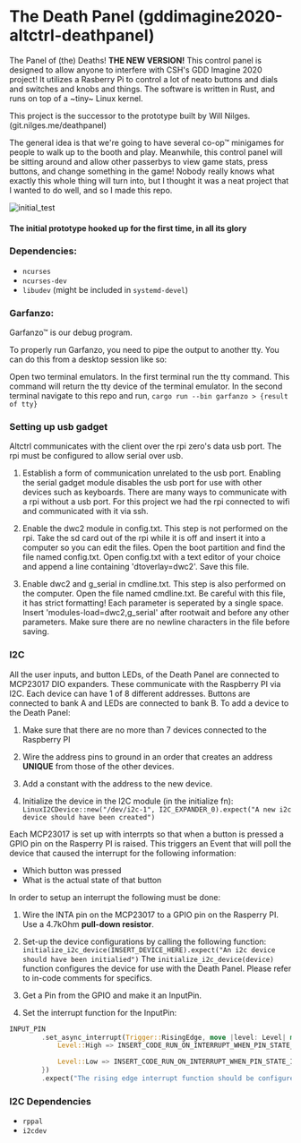 # The Death Panel (gddimagine2020-altctrl-deathpanel)
The Panel of (the) Deaths! **THE NEW VERSION!** This control panel is designed to allow anyone to interfere with CSH's GDD Imagine 2020 project! It utilizes a Rasberry Pi to control a lot of neato buttons and dials and switches and knobs and things. The software is written in Rust, and runs on top of a ~tiny~ Linux kernel.

This project is the successor to the prototype built by Will Nilges. (git.nilges.me/deathpanel)

The general idea is that we're going to have several co-op™ minigames for people to walk up to the booth and play. Meanwhile, this control panel will be sitting around and allow other passerbys to view game stats, press buttons, and change something in the game! Nobody really knows what exactly this whole thing will turn into, but I thought it was a neat project that I wanted to do well, and so I made this repo. 

![initial_test](https://user-images.githubusercontent.com/42927786/107730232-dfd91a80-6cc0-11eb-88c3-4534b813fcd1.png)

#### The initial prototype hooked up for the first time, in all its glory

### Dependencies:

 - `ncurses`
 - `ncurses-dev`
 - `libudev` (might be included in `systemd-devel`)

### Garfanzo:
Garfanzo™ is our debug program.

To properly run Garfanzo, you need to pipe the output to another tty. You can do this from a desktop session like so:

Open two terminal emulators.
In the first terminal run the tty command. This command will return the tty device of the terminal emulator.
In the second terminal navigate to this repo and run,
`cargo run --bin garfanzo > {result of tty}`

### Setting up usb gadget
Altctrl communicates with the client over the rpi zero's data usb port.
The rpi must be configured to allow serial over usb.

1. Establish a form of communication unrelated to the usb port.
    Enabling the serial gadget module disables the usb port for use with other devices such as keyboards. 
    There are many ways to communicate with a rpi without a usb port. For this project we had the rpi connected to wifi and communicated with it via ssh.

2. Enable the dwc2 module in config.txt.
    This step is not performed on the rpi. Take the sd card out of the rpi while it is off and insert it into a computer so you can edit the files.
    Open the boot partition and find the file named config.txt.
    Open config.txt with a text editor of your choice and append a line containing 'dtoverlay=dwc2'. Save this file.


3. Enable dwc2 and g_serial in cmdline.txt.
    This step is also performed on the computer. Open the file named cmdline.txt.
    Be careful with this file, it has strict formatting! Each parameter is seperated by a single space.
    Insert 'modules-load=dwc2,g_serial' after rootwait and before any other parameters.
    Make sure there are no newline characters in the file before saving.

### I2C
All the user inputs, and button LEDs, of the Death Panel are connected to MCP23017 DIO expanders. These communicate with the Raspberry PI via I2C. Each device can have 1 of 8 different addresses. Buttons are connected to bank A and LEDs are connected to bank B. To add a device to the Death Panel:

1. Make sure that there are no more than 7 devices connected to the Raspberry PI

2. Wire the address pins to ground in an order that creates an address **UNIQUE** from those of the other devices. 

3. Add a constant with the address to the new device. 

4. Initialize the device in the I2C module (in the initialize fn):
`LinuxI2CDevice::new("/dev/i2c-1", I2C_EXPANDER_0).expect("A new i2c device should have been created")`

Each MCP23017 is set up with interrpts so that when a button is pressed a GPIO pin on the Rasperry PI is raised. This triggers an Event that will poll the device that caused the interrupt for the following information:

- Which button was pressed
- What is the actual state of that button

In order to setup an interrupt the following must be done:

1. Wire the INTA pin on the MCP23017 to a GPIO pin on the Rasperry PI. Use a 4.7kOhm **pull-down resistor**.

2. Set-up the device configurations by calling the following function:
`initialize_i2c_device(INSERT_DEVICE_HERE).expect("An i2c device should have been initialied")`
The `initialize_i2c_device(device)` function configures the device for use with the Death Panel. Please refer to in-code comments for specifics.

3. Get a Pin from the GPIO and make it an InputPin. 

4. Set the interrupt function for the InputPin:
``` Rust
INPUT_PIN
        .set_async_interrupt(Trigger::RisingEdge, move |level: Level| match level {
            Level::High => INSERT_CODE_RUN_ON_INTERRUPT_WHEN_PIN_STATE_IS_HIGH

            Level::Low => INSERT_CODE_RUN_ON_INTERRUPT_WHEN_PIN_STATE_IS_LOW 
        })
        .expect("The rising edge interrupt function should be configured")
```

### I2C Dependencies
- `rppal`
- `i2cdev`
